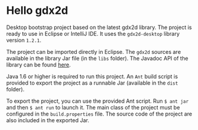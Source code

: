 # Hello gdx2d

Desktop bootstrap project based on the latest gdx2d library. The project is ready to use in Eclipse or IntelliJ IDE. It uses the `gdx2d-desktop` library version `1.2.1`.

The project can be imported directly in Eclipse. The `gdx2d` sources are available in the library Jar file (in the `libs` folder). The Javadoc API of the library can be found [here](https://ISC-HEI.github.io/gdx2d/javadoc/).

Java 1.6 or higher is required to run this project. An `Ant` build script is provided to export the project as a runnable Jar (available in the `dist` folder).

To export the project, you can use the provided Ant script. Run `$ ant jar` and then `$ ant run` to launch it. The main class of the project must be configured in the `build.properties` file. The source code of the project are also included in the exported Jar.
